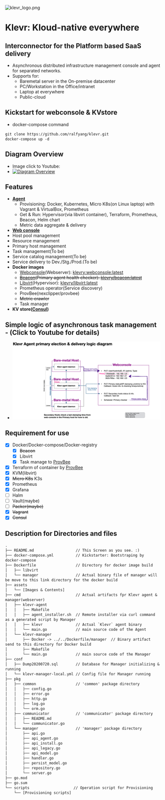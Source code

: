 ![klevr_logo.png](https://raw.githubusercontent.com/Klevry/klevr/master/assets/klevr_logo.png)
# Klevr: Kloud-native everywhere
## Interconnector for the Platform based SaaS delivery
 * Asynchronous distributed infrastructure management console and agent for separated networks.
 * Supports for:
   * Baremetal server in the On-premise datacenter
   * PC/Workstation in the Office/intranet
   * Laptop at everywhere
   * Public-cloud

## Kickstart for webconsole & KVstore
* docker-compose command
```
git clone https://github.com/ralfyang/klevr.git
docker-compose up -d
```

## Diagram Overview
 * Image click to Youtube:
 * [![Diagram Overview](https://raw.githubusercontent.com/Klevry/klevr/master/assets/Klevr_diagram_overview.png)](https://youtu.be/xLkqm1vEmd0)

## Features
 * **[Agent](./agent/)**
   * Provisioning: Docker, Kubernetes, Micro K8s(on Linux laptop) with Vagrant & VirtualBox, Prometheus 
   * Get & Run: Hypervisor(via libvirt container), Terraform, Prometheus, Beacon, Helm chart
   * Metric data aggregate & delivery
  * **[Web console](./webconsole/)**
   * Host pool management
   * Resource management
   * Primary host management 
   * Task management(To be)
   * Service catalog management(To be)
   * Service delivery to Dev./Stg./Prod.(To be)
 * **Docker images**
   * [Webconsole](./Dockerfile/klevr_websonsole)(Webserver): [klevry:webconsole:latest](https://hub.docker.com/repository/docker/klevry/webconsole)
   * ~~[Beacon](./Dockerfile/beacon)(Primary agent health checker): [klevry/beacon:latest](https://hub.docker.com/repository/docker/klevry/beacon)~~
   * [Libvirt](./Dockerfile/libvirt)(Hypervisor): [klevry/libvirt:latest](https://hub.docker.com/repository/docker/klevry/libvirt)
   * Prometheus operator(Service discovery)
   * ProvBee(nexclipper/provbee)
   * ~~Metric crawler~~
   * Task manager
 * **KV store([Consul](https://github.com/hashicorp/consul))**
   
## Simple logic of asynchronous task management - (Click to Youtube for details)
 * [![Primary election of agent](https://raw.githubusercontent.com/Klevry/klevr/master/assets/Klevr_Agent_primary_election_n_delivery_logic.png)](https://www.youtube.com/watch?v=hyMaVsCcgbA&t=2s)

## Requirement for use
 * [x] Docker/Docker-compose/Docker-registry
   * [x] ~~Beacon~~
   * [x] Libvirt
   * [x] Task manage to [ProvBee](https://github.com/NexClipper/provbee)
 * [x] Terraform of container by [ProvBee](https://github.com/NexClipper/provbee)
 * [x] KVM(libvirt)
 * [x] ~~Micro K8s~~ K3s
 * [x] Prometheus 
 * [x] Grafana
 * [ ] Halm
 * [ ] Vault(maybe)
 * [ ] ~~Packer(maybe)~~
 * [x] ~~Vagrant~~
 * [x] ~~Consul~~ 

## Description for Directories and files
```
.
├── README.md                   // This Screen as you see. :)
├── docker-compose.yml          // Kickstarter: Bootstraping by docker-compose
├── Dockerfile                  // Directory for docker image build
│   ├── libvirt
│   └── manager                 // Actual binary file of manager will be move to this link directory for the docker build
├── assets
│   └── [Images & Contents]
├── cmd                         // Actual artifacts fpr Klevr agent & manager(webserver) 
│   ├── klevr-agent
│   │   ├── Makefile
│   │   ├── agent_installer.sh  // Remote installer via curl command as a generated script by Manager
│   │   ├── klevr               // Actual `Klevr` agent binary
│   │   └── main.go             // main source code of the Agent
│   └── klevr-manager
│       ├── Docker -> ../../Dockerfile/manager  // Binary artifact send to this directory for Docker build  
│       ├── Makefile
│       └── main.go             // main source code of the Manager
├── conf
│   ├── Dump20200720.sql        // Database for Manager initializing & running
│   └── klevr-manager-local.yml // Config file for Manager running
├── pkg
│   ├── common                  // 'common' package directory
│   │   ├── config.go
│   │   ├── error.go
│   │   ├── http.go
│   │   ├── log.go
│   │   └── orm.go
│   ├── communicator            // 'communicator' package directory
│   │   ├── README.md
│   │   └── communicator.go
│   └── manager                 // 'manager' package directory
│       ├── api.go
│       ├── api_agent.go
│       ├── api_install.go
│       ├── api_legacy.go
│       ├── api_model.go
│       ├── handler.go
│       ├── persist_model.go
│       ├── repository.go
│       └── server.go
├── go.mod
├── go.sum
└── scripts                    // Operation script for Provisioning
    └── [Provisioning scripts]

```
